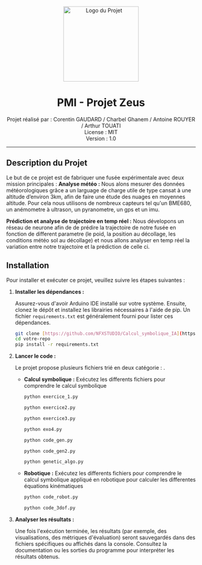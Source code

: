 <p align="center">
  <br>
  <a href="#">
    <img src="Logo_IPSA.png" alt="Logo du Projet" width="200">
  </a>
  <br>
</p>

<h1 align="center">PMI - Projet Zeus </h1>

<p align="center">
  Projet réalisé par : Corentin GAUDARD / Charbel Ghanem / Antoine ROUYER / Arthur TOUATI
  <br>
  License : MIT
  <br>
  Version : 1.0
  <br>
</p>

---

## Description du Projet

Le but de ce projet est de fabriquer une fusée expérimentale avec deux mission principales : 
**Analyse météo :**
Nous alons mesurer des données météorologiques grâce a un larguage de charge utile de type cansat à une altitude d’environ 3km, afin de faire une étude des nuages en moyennes altitude.
Pour cela nous utilisons de nombreux capteurs tel qu'un BME680, un anémometre à ultrason, un pyranometre, un gps et un imu.
 
**Prédiction et analyse de trajectoire en temp réel :**
Nous dévelopons un réseau de neurone afin de de prédire la trajectoire de notre fusée en fonction de different parametre (le poid, la position au décollage, les conditions météo sol au décollage) et nous allons analyser en temp réel la variation entre notre trajectoire et la prédiction de celle ci.

## Installation

Pour installer et exécuter ce projet, veuillez suivre les étapes suivantes :

1.  **Installer les dépendances :**

    Assurez-vous d'avoir Arduino IDE installé sur votre système. Ensuite, clonez le dépôt et installez les librairies nécessaires à l'aide de pip. Un fichier `requirements.txt` est généralement fourni pour lister ces dépendances.

    ```bash
    git clone [https://github.com/NFXSTUDIO/Calcul_symbolique_IA](https://github.com/NFXSTUDIO/Calcul_symbolique_IA)
    cd votre-repo
    pip install -r requirements.txt
    ```

2.  **Lancer le code :**

    Le projet propose plusieurs fichiers trié en deux catégorie : .

    * **Calcul symbolique :** Exécutez les differents fichiers pour comprendre le calcul symbolique

        ```bash
        python exercice_1.py
        ```

        ```bash
        python exercice2.py
        ```

        ```bash
        python exercice3.py
        ```

        ```bash
        python exo4.py
        ```

        ```bash
        python code_gen.py
        ```

        ```bash
        python code_gen2.py
        ```

        ```bash
        python genetic_algo.py
        ```

    * **Robotique :** Exécutez les differents fichiers pour comprendre le calcul symbolique appliqué en robotique pour calculer les differentes équations kinématiques

        ```bash
        python code_robot.py
        ```

        ```bash
        python code_3dof.py
        ```

3.  **Analyser les résultats :**

    Une fois l'exécution terminée, les résultats (par exemple, des visualisations, des métriques d'évaluation) seront sauvegardés dans des fichiers spécifiques ou affichés dans la console. Consultez la documentation ou les sorties du programme pour interpréter les résultats obtenus.
